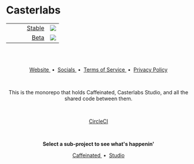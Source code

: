 # Casterlabs

<div align="center">
    <table>
        <tr>
            <td align="right" width=96>
                <a href="https://circleci.com/gh/Casterlabs/Casterlabs/tree/stable">
                    Stable
                </a>
            </td>
            <td align="left">
                <a href="https://circleci.com/gh/Casterlabs/Casterlabs/tree/stable">
                    <img style="vertical-align: middle;" src="https://circleci.com/gh/Casterlabs/Casterlabs/tree/stable.svg?style=shield" />
                </a>
            </td>
        </tr>
        <tr>
            <td align="right" width=96>
                <a href="https://circleci.com/gh/Casterlabs/Casterlabs/tree/beta">
                    Beta
                </a>
            </td>
            <td align="left">
                <a href="https://circleci.com/gh/Casterlabs/Casterlabs/tree/beta">
                    <img style="vertical-align: middle;" src="https://circleci.com/gh/Casterlabs/Casterlabs/tree/beta.svg?style=shield" />
                </a>
            </td>
        </tr>
    </table>
</div>
<br />
<br />

<p align="center">
    <a href="https://casterlabs.co/">
        Website
    </a>
    &nbsp;&bull;&nbsp;
    <a href="https://casterlabs.co/socials">
        Socials
    </a>
    &nbsp;&bull;&nbsp;
    <a href="https://casterlabs.co/terms-of-service">
        Terms of Service
    </a>
    &nbsp;&bull;&nbsp;
    <a href="https://casterlabs.co/privacy-policy">
        Privacy Policy
    </a>
</p>

<br />

<p align="center">
    This is the monorepo that holds Caffeinated, Casterlabs Studio, and all the shared code between them.
</p>

<br />

<p align="center">
    <a href="https://app.circleci.com/pipelines/github/Casterlabs/Casterlabs?filter=all&status=canceled&status=failed&status=failing&status=on_hold&status=queued&status=running&status=success">
        CircleCI
    </a>
</p>

<br />

<p align="center">
    <b>Select a sub-project to see what's happenin'</b>
</p>

<p align="center">
    <a href="/caffeinated">
        Caffeinated
    </a>
    &nbsp;&bull;&nbsp;
    <a href="/studio">
        Studio
    </a>
</p>
